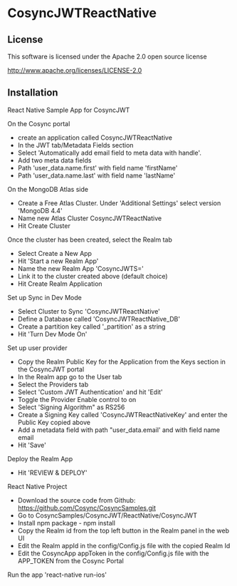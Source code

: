 # CosyncJWTReactNative

## License

This software is licensed under the Apache 2.0 open source license

http://www.apache.org/licenses/LICENSE-2.0

## Installation

React Native Sample App for CosyncJWT

On the Cosync portal

- create an application called CosyncJWTReactNative
- In the JWT tab/Metadata Fields section
- Select 'Automatically add email field to meta data with handle'.
- Add two meta data fields
- Path 'user_data.name.first' with field name 'firstName'
- Path 'user_data.name.last' with field name 'lastName'

On the MongoDB Atlas side

- Create a Free Atlas Cluster. Under 'Additional Settings' select version 'MongoDB 4.4'
- Name new Atlas Cluster CosyncJWTReactNative
- Hit Create Cluster

Once the cluster has been created, select the Realm tab

- Select Create a New App
- Hit 'Start a new Realm App'
- Name the new Realm App 'CosyncJWTS='
- Link it to the  cluster created above (default choice)
- Hit Create Realm Application

Set up Sync in Dev Mode

- Select Cluster to Sync 'CosyncJWTReactNative'
- Define a Database called 'CosyncJWTReactNative_DB'
- Create a partition key called '\_partition' as a string
- Hit 'Turn Dev Mode On'

Set up user provider

- Copy the Realm Public Key for the Application from the Keys section in the CosyncJWT portal
- In the Realm app go to the User tab
- Select the Providers tab
- Select 'Custom JWT Authentication' and hit 'Edit'
- Toggle the Provider Enable control to on
- Select 'Signing Algorithm" as RS256
- Create a Signing Key called 'CosyncJWTReactNativeKey' and enter the Public Key copied above
- Add a metadata field with path "user_data.email' and with field name email
- Hit 'Save'

Deploy the Realm App

- Hit 'REVIEW & DEPLOY'

React Native Project

- Download the source code from Github: https://github.com/Cosync/CosyncSamples.git
- Go to CosyncSamples/CosyncJWT/ReactNative/CosyncJWT
- Install npm package - npm install
- Copy the Realm id from the top left button in the Realm panel in the web UI
- Edit the Realm appId in the config/Config.js file with the copied Realm Id
- Edit the CosyncApp appToken in the config/Config.js file with the APP_TOKEN from the Cosync Portal

Run the app 'react-native run-ios'
